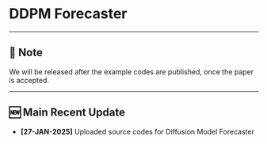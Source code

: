 # DDPM Forecaster

---

## 📌 Note
We will be released after the example codes are published, once the paper is accepted.

---

## 🆕 Main Recent Update


- **[27-JAN-2025]** Uploaded source codes for Diffusion Model Forecaster


